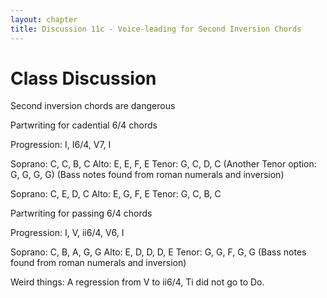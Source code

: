 ```yaml
---
layout: chapter
title: Discussion 11c - Voice-leading for Second Inversion Chords
---
```


# Class Discussion

Second inversion chords are dangerous

Partwriting for cadential 6/4 chords

Progression: I, I6/4, V7, I

Soprano: C, C, B, C  Alto: E, E, F, E  Tenor: G, C, D, C (Another Tenor option: G, G, G, G)  (Bass notes found from roman numerals and inversion)

Soprano: C, E, D, C  Alto: E, G, F, E  Tenor: G, C, B, C

Partwriting for passing 6/4 chords

Progression: I, V, ii6/4, V6, I

Soprano: C, B, A, G, G  Alto: E, D, D, D, E  Tenor: G, G, F, G, G  (Bass notes found from roman numerals and inversion)

Weird things: A regression from V to ii6/4, Ti did not go to Do. 

